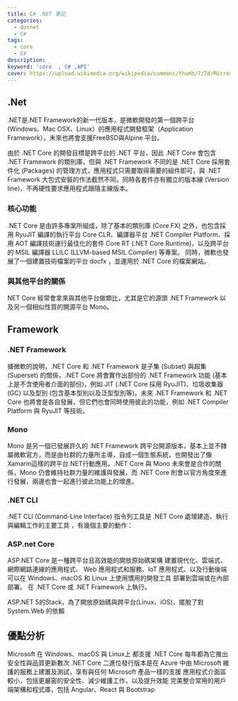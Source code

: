 ```yaml
---
title: C# .NET 筆記
categories: 
  - dotnet
  - C#
tags: 
  - core
  - C#
description:
keyword: 'core  , C# ,API'
cover: https://upload.wikimedia.org/wikipedia/commons/thumb/7/7d/Microsoft_.NET_logo.svg/150px-Microsoft_.NET_logo.svg.png
---
```

## .Net 
.NET是.NET Framework的新一代版本，是微軟開發的第一個跨平台 (Windows、Mac OSX、Linux）的應用程式開發框架（Application Framework），未來也將會支援FreeBSD與Alpine 平台。

由於 .NET Core 的開發目標是跨平台的 .NET 平台，因此 .NET Core 會包含 .NET Framework 的類別庫，但與 .NET Framework 不同的是 .NET Core 採用套件化 (Packages) 的管理方式，應用程式只需要取得需要的組件即可，與 .NET Framework 大包式安裝的作法截然不同，同時各套件亦有獨立的版本線 (Version line)，不再硬性要求應用程式跟隨主線版本。

### 核心功能
.NET Core 是由許多專案所組成，除了基本的類別庫 (Core FX) 之外，也包含採用 RyuJIT 編譯的執行平台 Core CLR、編譯器平台 .NET Compiler Platform、採用 AOT 編譯技術運行最佳化的套件 Core RT (.NET Core Runtime)，以及跨平台的 MSIL 編譯器 LLILC (LLVM-based MSIL Compiler) 等專案。
同時，微軟也發展了一個建置技術檔案的平台 docfx ，並運用於 .NET Core 的檔案網站。

### 與其他平台的關係
NET Core 經常會拿來與其他平台做類比，尤其是它的源頭 .NET Framework 以及另一個相似性質的開源平台 Mono。

## Framework
### .NET Framework
據微軟的說明，.NET Core 和 .NET Framework 是子集 (Subset) 與超集 (Superset) 的關係，.NET Core 將會實作出部份的 .NET Framework 功能 (基本上是不含使用者介面的部份)，例如 JIT (.NET Core 採用 RyuJIT)、垃圾收集器 (GC) 以及型別 (包含基本型別以及泛型型別等)。未來 .NET Framework 和 .NET Core 也將會是各自發展，但它們也會同時使用彼此的功能，例如 .NET Compiler Platform 與 RyuJIT 等技術。

### Mono
Mono 是另一個已發展許久的 .NET Framework 跨平台開源版本，基本上並不隸屬微軟官方，而是由社群的力量所主導，自成一個生態系統，也開發出了像Xamarin這樣的跨平台.NET行動應用，.NET Core 與 Mono 未來會是合作的關係，Mono 仍會維持社群力量的維護與發展，而 .NET Core 則會以官方角度來進行發展，兩邊也會一起進行彼此功能上的增進。

### .NET CLI
.NET CLI (Command-Line Interface) 指令列工具是 .NET Core 處理建造、執行與編輯工作的主要工具 ，有幾個主要的動作：

### ASP.net Core
ASP.NET Core 是一種跨平台且高效能的開放原始碼架構
建置現代化、雲端式、網際網路連線的應用程式、 Web 應用程式和服務、IoT 應用程式、以及行動後端
可以在 Windows、macOS 和 Linux 上使用慣用的開發工具
部署到雲端或在內部部署。
在 .NET Core 或 .NET Framework 上執行。

ASP.NET 5的Stack，為了開放原始碼與跨平台(Linux、iOS)，擺脫了對 System.Web 的依賴

## 優點分析
Microsoft 在 Windows、macOS 與 Linux上 都支援 .NET Core
每年都為它推出安全性與品質更新數次
.NET Core 二進位發行版本是在 Azure 中由 Microsoft 維護的服務上建置及測試，享有與任何 Microsoft 產品一樣的支援
應用程式介面區較小，包括更嚴密的安全性、減少維護工作，以及提升效能
完美整合常用的用戶端架構和程式庫，包括 Angular、React 與 Bootstrap